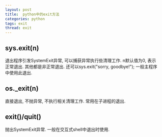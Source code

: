 ```yaml
---
layout: post
title:  python中的exit方法
categories: python
tags: exit
thread: exit
---
```


## sys.exit(n)

退出程序引发SystemExit异常, 可以捕获异常执行些清理工作. n默认值为0, 表示正常退出. 其他都是非正常退出. 还可以sys.exit("sorry, goodbye!"); 一般主程序中使用此退出.

## os._exit(n)

直接退出, 不抛异常, 不执行相关清理工作. 常用在子进程的退出.

## exit()/quit()

抛出SystemExit异常. 一般在交互式shell中退出时使用.
